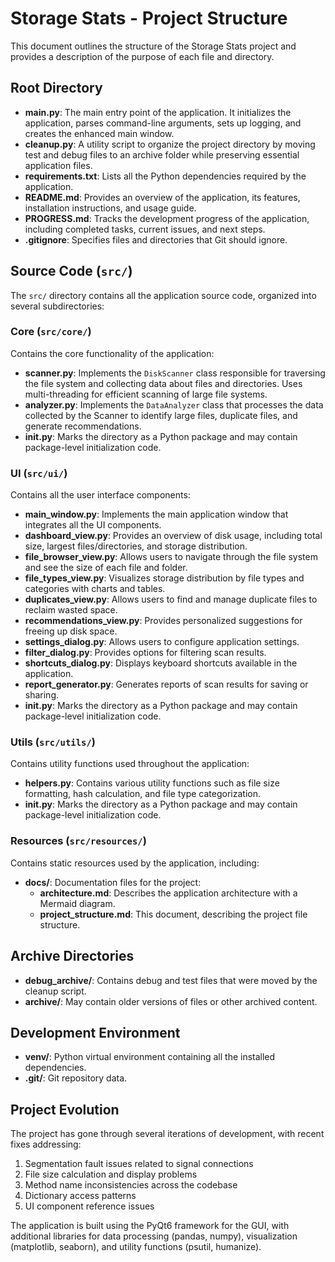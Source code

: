 # Storage Stats - Project Structure

This document outlines the structure of the Storage Stats project and provides a description of the purpose of each file and directory.

## Root Directory

- **main.py**: The main entry point of the application. It initializes the application, parses command-line arguments, sets up logging, and creates the enhanced main window.
- **cleanup.py**: A utility script to organize the project directory by moving test and debug files to an archive folder while preserving essential application files.
- **requirements.txt**: Lists all the Python dependencies required by the application.
- **README.md**: Provides an overview of the application, its features, installation instructions, and usage guide.
- **PROGRESS.md**: Tracks the development progress of the application, including completed tasks, current issues, and next steps.
- **.gitignore**: Specifies files and directories that Git should ignore.

## Source Code (`src/`)

The `src/` directory contains all the application source code, organized into several subdirectories:

### Core (`src/core/`)

Contains the core functionality of the application:

- **scanner.py**: Implements the `DiskScanner` class responsible for traversing the file system and collecting data about files and directories. Uses multi-threading for efficient scanning of large file systems.
- **analyzer.py**: Implements the `DataAnalyzer` class that processes the data collected by the Scanner to identify large files, duplicate files, and generate recommendations.
- **__init__.py**: Marks the directory as a Python package and may contain package-level initialization code.

### UI (`src/ui/`)

Contains all the user interface components:

- **main_window.py**: Implements the main application window that integrates all the UI components.
- **dashboard_view.py**: Provides an overview of disk usage, including total size, largest files/directories, and storage distribution.
- **file_browser_view.py**: Allows users to navigate through the file system and see the size of each file and folder.
- **file_types_view.py**: Visualizes storage distribution by file types and categories with charts and tables.
- **duplicates_view.py**: Allows users to find and manage duplicate files to reclaim wasted space.
- **recommendations_view.py**: Provides personalized suggestions for freeing up disk space.
- **settings_dialog.py**: Allows users to configure application settings.
- **filter_dialog.py**: Provides options for filtering scan results.
- **shortcuts_dialog.py**: Displays keyboard shortcuts available in the application.
- **report_generator.py**: Generates reports of scan results for saving or sharing.
- **__init__.py**: Marks the directory as a Python package and may contain package-level initialization code.

### Utils (`src/utils/`)

Contains utility functions used throughout the application:

- **helpers.py**: Contains various utility functions such as file size formatting, hash calculation, and file type categorization.
- **__init__.py**: Marks the directory as a Python package and may contain package-level initialization code.

### Resources (`src/resources/`)

Contains static resources used by the application, including:

- **docs/**: Documentation files for the project:
  - **architecture.md**: Describes the application architecture with a Mermaid diagram.
  - **project_structure.md**: This document, describing the project file structure.

## Archive Directories

- **debug_archive/**: Contains debug and test files that were moved by the cleanup script.
- **archive/**: May contain older versions of files or other archived content.

## Development Environment

- **venv/**: Python virtual environment containing all the installed dependencies.
- **.git/**: Git repository data.

## Project Evolution

The project has gone through several iterations of development, with recent fixes addressing:

1. Segmentation fault issues related to signal connections
2. File size calculation and display problems
3. Method name inconsistencies across the codebase
4. Dictionary access patterns
5. UI component reference issues

The application is built using the PyQt6 framework for the GUI, with additional libraries for data processing (pandas, numpy), visualization (matplotlib, seaborn), and utility functions (psutil, humanize). 